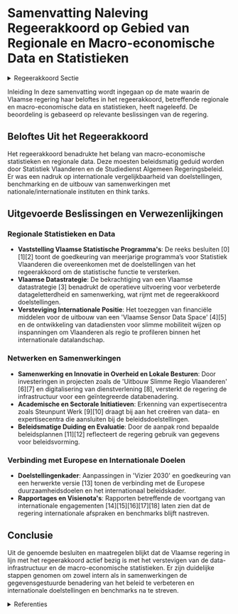 # Samenvatting Naleving Regeerakkoord op Gebied van Regionale en Macro-economische Data en Statistieken

<details>
        <summary>Regeerakkoord Sectie </summary>
        <p>4.2.4 Regionale en macro-economische data en statistieken We zetten sterker in op macro-economische statistieken en data over Vlaanderen om onze beslissingen voor de Vlaamse economie beter te onderbouwen. Deze worden aangeleverd vanuit het netwerk Statistiek Vlaanderen. Deze statistieken zullen daarnaast ook beleidsmatig worden geduid door de Studiedienst Algemeen Regeringsbeleid binnen het Departement Kanselarij en Bestuur. We hanteren gekwantificeerde en gedragen langetermijndoelstellingen die internatio-naal vergelijkbaar zijn als kompas voor het beleid. Het Vlaams 2030-doelstellingenkader en de engagementen in het kader van het Vlaams Hervormingsprogramma Europa 2020 en Pact 2020 blijven we daarom nastreven, rekening houdend met evoluties op Europees niveau. De binnenlandse en Europese of mondiale benchmarking neemt een belangrijke plaats in om het beleid te monitoren. We blijven aandringen op een verdere verfijning van regionale statistieken bij nationale en internationale instellingen, op een snellere en frequentere actualisatie van reeds bestaande regionale statistieken en op het toevoegen van regionale dimensies in bestaande datasets en toekomstige studies. De Vlaamse regering blijft een voortrekkersrol vervullen op het gebied van het gebruik van regionale data binnen de internationale instellingen (zoals de EU, de OESO en het IMF). We versterken de samen-werking met think tanks en (internationale) organisaties over beleidsgrenzen heen, waarbij de Vlaamse overheid zich profileert als een sterke, betrouwbare en volwaardige partner. </p>
        </details> 

Inleiding
In deze samenvatting wordt ingegaan op de mate waarin de Vlaamse regering haar beloftes in het regeerakkoord, betreffende regionale en macro-economische data en statistieken, heeft nageleefd. De beoordeling is gebaseerd op relevante beslissingen van de regering.

## Beloftes Uit het Regeerakkoord
Het regeerakkoord benadrukte het belang van macro-economische statistieken en regionale data. Deze moesten beleidsmatig geduid worden door Statistiek Vlaanderen en de Studiedienst Algemeen Regeringsbeleid. Er was een nadruk op internationale vergelijkbaarheid van doelstellingen, benchmarking en de uitbouw van samenwerkingen met nationale/internationale instituten en think tanks.

## Uitgevoerde Beslissingen en Verwezenlijkingen

### Regionale Statistieken en Data
- **Vaststelling Vlaamse Statistische Programma's**: De reeks besluiten \[0\]\[1\]\[2\] toont de goedkeuring van meerjarige programma’s voor Statistiek Vlaanderen die overeenkomen met de doelstellingen van het regeerakkoord om de statistische functie te versterken.
- **Vlaamse Datastrategie**: De bekrachtiging van een Vlaamse datastrategie \[3\] benadrukt de operatieve uitvoering voor verbeterde datageletterdheid en samenwerking, wat rijmt met de regeerakkoord doelstellingen.
- **Versteviging Internationale Positie**: Het toezeggen van financiële middelen voor de uitbouw van een 'Vlaamse Sensor Data Space' \[4\]\[5\] en de ontwikkeling van datadiensten voor slimme mobiliteit wijzen op inspanningen om Vlaanderen als regio te profileren binnen het internationale datalandschap.

### Netwerken en Samenwerkingen
- **Samenwerking en Innovatie in Overheid en Lokale Besturen**: Door investeringen in projecten zoals de 'Uitbouw Slimme Regio Vlaanderen' \[6\]\[7\] en digitalisering van dienstverlening \[8\], versterkt de regering de infrastructuur voor een geïntegreerde databenadering.
- **Academische en Sectorale Initiatieven**: Erkenning van expertisecentra zoals Steunpunt Werk \[9\]\[10\] draagt bij aan het creëren van data- en expertisecentra die aansluiten bij de beleidsdoelstellingen.
- **Beleidsmatige Duiding en Evaluatie**: Door de aanpak rond bepaalde beleidsplannen \[11\]\[12\] reflecteert de regering gebruik van gegevens voor beleidsvorming.

### Verbinding met Europese en Internationale Doelen
- **Doelstellingenkader**: Aanpassingen in 'Vizier 2030' en goedkeuring van een herwerkte versie \[13\] tonen de verbinding met de Europese duurzaamheidsdoelen en het internationaal beleidskader.
- **Rapportages en Visienota's**: Rapporten betreffende de voortgang van internationale engagementen \[14\]\[15\]\[16\]\[17\]\[18\] laten zien dat de regering internationale afspraken en benchmarks blijft nastreven.

## Conclusie
Uit de genoemde besluiten en maatregelen blijkt dat de Vlaamse regering in lijn met het regeerakkoord actief bezig is met het verstevigen van de data-infrastructuur en de macro-economische statistieken. Er zijn duidelijke stappen genomen om zowel intern als in samenwerkingen de gegevensgestuurde benadering van het beleid te verbeteren en internationale doelstellingen en benchmarks na te streven.

<details>
        <summary> Referenties</summary>
        **[\[0\]](https://beslissingenvlaamseregering.vlaanderen.be/?search=Statistiek%20Vlaanderen%3A%20Vlaams%20Statistisch%20Programma%202022-2024&dateOption=select&startDate=2021-12-17T09%3A00%3A00Z&endDate=2021-12-17T09%3A00%3A00Z)** : **(2021-12-17)** Statistiek Vlaanderen: Vlaams Statistisch Programma 2022-2024 

**[\[1\]](https://beslissingenvlaamseregering.vlaanderen.be/?search=Statistiek%20Vlaanderen%3A%20Vlaams%20Statistisch%20Programma%202020&dateOption=select&startDate=2019-12-20T09%3A00%3A00Z&endDate=2019-12-20T09%3A00%3A00Z)** : **(2019-12-20)** Statistiek Vlaanderen: Vlaams Statistisch Programma 2020 

**[\[2\]](https://beslissingenvlaamseregering.vlaanderen.be/?search=Statistiek%20Vlaanderen%3A%20Vlaams%20Statistisch%20Programma%202021&dateOption=select&startDate=2020-12-11T09%3A00%3A00Z&endDate=2020-12-11T09%3A00%3A00Z)** : **(2020-12-11)** Statistiek Vlaanderen: Vlaams Statistisch Programma 2021 

**[\[3\]](https://beslissingenvlaamseregering.vlaanderen.be/?search=Bekrachtiging%20Vlaamse%20datastrategie&dateOption=select&startDate=2022-03-18T09%3A00%3A00Z&endDate=2022-03-18T09%3A00%3A00Z)** : **(2022-03-18)** Bekrachtiging Vlaamse datastrategie 

**[\[4\]](https://beslissingenvlaamseregering.vlaanderen.be/?search=Plan%20Vlaamse%20Veerkracht%3A%20Vlaamse%20Sensor%20Data%20Space&dateOption=select&startDate=2021-10-15T08%3A00%3A00Z&endDate=2021-10-15T08%3A00%3A00Z)** : **(2021-10-15)** Plan Vlaamse Veerkracht: Vlaamse Sensor Data Space 

**[\[5\]](https://beslissingenvlaamseregering.vlaanderen.be/?search=Plan%20Vlaamse%20Veerkracht%3A%20Data%20Integratiediensten%20voor%20Slimme%20Mobiliteit&dateOption=select&startDate=2021-12-03T09%3A00%3A00Z&endDate=2021-12-03T09%3A00%3A00Z)** : **(2021-12-03)** Plan Vlaamse Veerkracht: Data Integratiediensten voor Slimme Mobiliteit 

**[\[6\]](https://beslissingenvlaamseregering.vlaanderen.be/?search=Plan%20Vlaamse%20Veerkracht%3A%20Uitbouw%20Slimme%20Regio%20Vlaanderen%20door%20samenbrengen%20innovatiecapaciteit%20ondernemingen%20en%20stimuleren%20implementatie%20en%20kennisopbouw%20bij%20lokale%20besturen&dateOption=select&startDate=2021-06-04T08%3A00%3A00Z&endDate=2021-06-04T08%3A00%3A00Z)** : **(2021-06-04)** Plan Vlaamse Veerkracht: Uitbouw Slimme Regio Vlaanderen door samenbrengen innovatiecapaciteit ondernemingen en stimuleren implementatie en kennisopbouw bij lokale besturen 

**[\[7\]]** : **(2020-07-17)**  

**[\[8\]](https://beslissingenvlaamseregering.vlaanderen.be/?search=Plan%20Vlaamse%20Veerkracht%3A%20dossier%2058&dateOption=select&startDate=2021-05-07T08%3A00%3A00Z&endDate=2021-05-07T08%3A00%3A00Z)** : **(2021-05-07)** Plan Vlaamse Veerkracht: dossier 58 

**[\[9\]](https://beslissingenvlaamseregering.vlaanderen.be/?search=Erkenning%20en%20financiering%20van%20een%20Steunpunt%20Werk%20%282021-2025%29%20KU%20Leuven&dateOption=select&startDate=2020-11-20T09%3A00%3A00Z&endDate=2020-11-20T09%3A00%3A00Z)** : **(2020-11-20)** Erkenning en financiering van een Steunpunt Werk (2021-2025) KU Leuven 

**[\[10\]](https://beslissingenvlaamseregering.vlaanderen.be/?search=Oproep%20tot%20erkenning%20en%20financiering%20van%20een%20steunpunt%20Werk%20als%20data-%20en%20expertisecentrum%20voor%20de%20Vlaamse%20arbeidsmarkt%20%282021-2025%29&dateOption=select&startDate=2020-07-17T08%3A00%3A00Z&endDate=2020-07-17T08%3A00%3A00Z)** : **(2020-07-17)** Oproep tot erkenning en financiering van een steunpunt Werk als data- en expertisecentrum voor de Vlaamse arbeidsmarkt (2021-2025) 

**[\[11\]](https://beslissingenvlaamseregering.vlaanderen.be/?search=Plan%20Vlaamse%20Veerkracht%3A%20volgende%20stappen%20en%20uitbreiding%20van%20het%20Vlaams%20beleidsplan%20bio-economie&dateOption=select&startDate=2022-04-29T08%3A00%3A00Z&endDate=2022-04-29T08%3A00%3A00Z)** : **(2022-04-29)** Plan Vlaamse Veerkracht: volgende stappen en uitbreiding van het Vlaams beleidsplan bio-economie 

**[\[12\]](https://beslissingenvlaamseregering.vlaanderen.be/?search=Vlaams%20beleidsplan%20bio-economie&dateOption=select&startDate=2020-12-18T09%3A00%3A00Z&endDate=2020-12-18T09%3A00%3A00Z)** : **(2020-12-18)** Vlaams beleidsplan bio-economie 

**[\[13\]](https://beslissingenvlaamseregering.vlaanderen.be/?search=Vervolledigen%20van%20%E2%80%98Vizier%202030%20%E2%80%93%20een%202030-doelstellingenkader%20voor%20Vlaanderen%E2%80%99&dateOption=select&startDate=2020-10-02T08%3A00%3A00Z&endDate=2020-10-02T08%3A00%3A00Z)** : **(2020-10-02)** Vervolledigen van ‘Vizier 2030 – een 2030-doelstellingenkader voor Vlaanderen’ 

**[\[14\]](https://beslissingenvlaamseregering.vlaanderen.be/?search=Vlaamse%20bijdrage%20aan%20het%20tweede%20Vrijwillig%20Nationaal%20Rapport%20over%20de%20voortgang%20van%20Agenda%202030%20en%20de%20duurzame%20ontwikkelingsdoelstellingen&dateOption=select&startDate=2022-10-21T08%3A00%3A00Z&endDate=2022-10-21T08%3A00%3A00Z)** : **(2022-10-21)** Vlaamse bijdrage aan het tweede Vrijwillig Nationaal Rapport over de voortgang van Agenda 2030 en de duurzame ontwikkelingsdoelstellingen 

**[\[15\]](https://beslissingenvlaamseregering.vlaanderen.be/?search=Analyse%20van%20buitenlands%20zeggenschap%20in%20de%20Vlaamse%20economie&dateOption=select&startDate=2023-07-07T09%3A00%3A00Z&endDate=2023-07-07T09%3A00%3A00Z)** : **(2023-07-07)** Analyse van buitenlands zeggenschap in de Vlaamse economie 

**[\[16\]](https://beslissingenvlaamseregering.vlaanderen.be/?search=Visienota%20%27Internationaal%20beurzenprogramma%27&dateOption=select&startDate=2021-07-09T08%3A00%3A00Z&endDate=2021-07-09T08%3A00%3A00Z)** : **(2021-07-09)** Visienota 'Internationaal beurzenprogramma' 

**[\[17\]](https://beslissingenvlaamseregering.vlaanderen.be/?search=Visienota%20%E2%80%98Naar%20een%20versterkte%20concurrentiekracht%20van%20de%20Europese%20Industrie%E2%80%99&dateOption=select&startDate=2023-02-03T09%3A00%3A00Z&endDate=2023-02-03T09%3A00%3A00Z)** : **(2023-02-03)** Visienota ‘Naar een versterkte concurrentiekracht van de Europese Industrie’ 

**[\[18\]](https://beslissingenvlaamseregering.vlaanderen.be/?search=Externe%20tussentijdse%20evaluatie%20van%20de%20landenstrategienota%20voor%20ontwikkelingssamenwerking%20Vlaanderen%20-%20Zuid-Afrika%2C%202017-2021&dateOption=select&startDate=2021-03-12T09%3A00%3A00Z&endDate=2021-03-12T09%3A00%3A00Z)** : **(2021-03-12)** Externe tussentijdse evaluatie van de landenstrategienota voor ontwikkelingssamenwerking Vlaanderen - Zuid-Afrika, 2017-2021 
        </details> 

